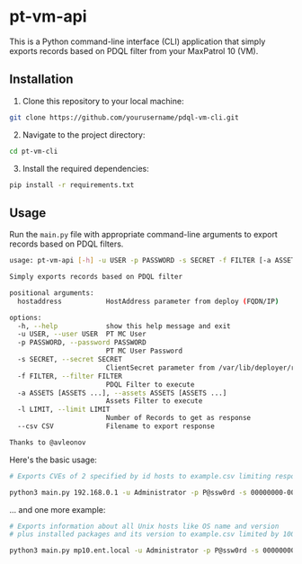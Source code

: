 # pt-vm-api

This is a Python command-line interface (CLI) application that simply exports records based on PDQL filter from your MaxPatrol 10 (VM).

## Installation

1. Clone this repository to your local machine:

```bash
git clone https://github.com/yourusername/pdql-vm-cli.git
```

2. Navigate to the project directory:

```bash
cd pt-vm-cli
```

3. Install the required dependencies:

```bash
pip install -r requirements.txt
```

## Usage

Run the `main.py` file with appropriate command-line arguments to export records based on PDQL filters. 

```bash
usage: pt-vm-api [-h] -u USER -p PASSWORD -s SECRET -f FILTER [-a ASSETS [ASSETS ...]] [-l LIMIT] [--csv CSV] hostaddress

Simply exports records based on PDQL filter

positional arguments:
  hostaddress           HostAddress parameter from deploy (FQDN/IP)

options:
  -h, --help            show this help message and exit
  -u USER, --user USER  PT MC User
  -p PASSWORD, --password PASSWORD
                        PT MC User Password
  -s SECRET, --secret SECRET
                        ClientSecret parameter from /var/lib/deployer/role_instances/core*/params.yaml
  -f FILTER, --filter FILTER
                        PDQL Filter to execute
  -a ASSETS [ASSETS ...], --assets ASSETS [ASSETS ...]
                        Assets Filter to execute
  -l LIMIT, --limit LIMIT
                        Number of Records to get as response
  --csv CSV             Filename to export response

Thanks to @avleonov
```

Here's the basic usage:

```bash
# Exports CVEs of 2 specified by id hosts to example.csv limiting response to 10000 rows

python3 main.py 192.168.0.1 -u Administrator -p P@ssw0rd -s 00000000-0000-0000-0000-000000000000 -f 'select(@Host, Host.@Vulners.CVEs.Item) | sort(@Host ASC)' -l 10000 -a 00000000-0000-0001-0000-000000000001 00000000-0000-0001-0000-000000000002 --csv example.csv
```
... and one more example: 

```bash
# Exports information about all Unix hosts like OS name and version 
# plus installed packages and its version to example.csv limited by 10000 records in response

python3 main.py mp10.ent.local -u Administrator -p P@ssw0rd -s 00000000-0000-0000-0000-000000000000 -f 'select(@UnixHost, UnixHost.OsName, UnixHost.OsVersion, UnixHost.Packages.Name, UnixHost.Packages.Version) | sort(@UnixHost ASC)' --csv example.csv -l 10000
```
